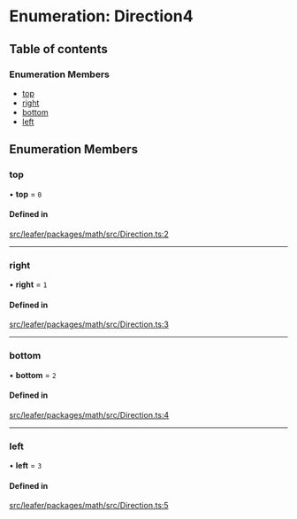 # Enumeration: Direction4

## Table of contents

### Enumeration Members

- [top](Direction4.md#top)
- [right](Direction4.md#right)
- [bottom](Direction4.md#bottom)
- [left](Direction4.md#left)

## Enumeration Members

### top

• **top** = ``0``

#### Defined in

[src/leafer/packages/math/src/Direction.ts:2](https://github.com/leaferjs/leafer/blob/ce388543b1c91bc943ac7537f94ff47adf234c5d/packages/math/src/Direction.ts#L2)

___

### right

• **right** = ``1``

#### Defined in

[src/leafer/packages/math/src/Direction.ts:3](https://github.com/leaferjs/leafer/blob/ce388543b1c91bc943ac7537f94ff47adf234c5d/packages/math/src/Direction.ts#L3)

___

### bottom

• **bottom** = ``2``

#### Defined in

[src/leafer/packages/math/src/Direction.ts:4](https://github.com/leaferjs/leafer/blob/ce388543b1c91bc943ac7537f94ff47adf234c5d/packages/math/src/Direction.ts#L4)

___

### left

• **left** = ``3``

#### Defined in

[src/leafer/packages/math/src/Direction.ts:5](https://github.com/leaferjs/leafer/blob/ce388543b1c91bc943ac7537f94ff47adf234c5d/packages/math/src/Direction.ts#L5)
